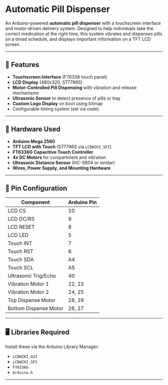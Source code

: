# Automatic Pill Dispenser

An Arduino-powered **automatic pill dispenser** with a touchscreen interface and motor-driven delivery system. Designed to help individuals take the correct medication at the right time, this system vibrates and dispenses pills on a timed schedule, and displays important information on a TFT LCD screen.

---

## 🧠 Features

- **Touchscreen Interface** (FT6336 touch panel)
- **LCD Display** (480x320, ST7796S)
- **Motor-Controlled Pill Dispensing** with vibration and release mechanisms
- **Ultrasonic Sensor** to detect presence of pills or tray
- **Custom Logo Display** on boot using bitmap
- Configurable timing system (set via code)

---

## 🔧 Hardware Used

- **Arduino Mega 2560**
- **TFT LCD with Touch** (ST7796S via `LCDWIKI_SPI`)
- **FT6336G Capacitive Touch Controller**
- **4x DC Motors** for compartment and vibration
- **Ultrasonic Distance Sensor** (HC-SR04 or similar)
- **Wires, Power Supply, and Mounting Hardware**

---

## 🔌 Pin Configuration

| Component                | Arduino Pin |
|-------------------------|-------------|
| LCD CS                  | 10          |
| LCD DC/RS               | 9           |
| LCD RESET               | 8           |
| LCD LED                 | 5           |
| Touch INT               | 7           |
| Touch RST               | 6           |
| Touch SDA               | A4          |
| Touch SCL               | A5          |
| Ultrasonic Trig/Echo    | 40          |
| Vibration Motor 1       | 22, 23      |
| Vibration Motor 2       | 24, 25      |
| Top Dispense Motor      | 28, 29      |
| Bottom Dispense Motor   | 26, 27      |

---

## 🖥️ Libraries Required

Install these via the Arduino Library Manager:

- `LCDWIKI_GUI`
- `LCDWIKI_SPI`
- `FT6336G`
- `Arduino.h`

---

